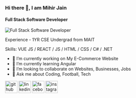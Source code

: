 ### Hi there 👋, I am Mihir Jain
#### Full Stack Software Developer
![Full Stack Software Developer](https://media.licdn.com/dms/image/C4D16AQEB3uhDwjteTQ/profile-displaybackgroundimage-shrink_350_1400/0/1644004436811?e=1685577600&v=beta&t=dJudqeNuNm4Dm4RyfKMmEpA9XAXhEH1GmJaWw3q3xIk)

Experience - 1YR
CSE Undergrad from MAIT

Skills: VUE JS / REACT / JS / HTML / CSS / C# / .NET

- 🔭 I’m currently working on My E-Commerce Website  
- 🌱 I’m currently learning Angular 
- 👯 I’m looking to collaborate on Websites, Businesses, Jobs 
- 💬 Ask me about Coding, Football, Tech 


[<img src='https://cdn.jsdelivr.net/npm/simple-icons@3.0.1/icons/github.svg' alt='github' height='40'>](https://github.com/jmihir100)  [<img src='https://cdn.jsdelivr.net/npm/simple-icons@3.0.1/icons/linkedin.svg' alt='linkedin' height='40'>](https://www.linkedin.com/in/https://www.linkedin.com/in/jmihir100//)  [<img src='https://cdn.jsdelivr.net/npm/simple-icons@3.0.1/icons/facebook.svg' alt='facebook' height='40'>](https://www.facebook.com/https://www.facebook.com/mihir.jain.5209/)  [<img src='https://cdn.jsdelivr.net/npm/simple-icons@3.0.1/icons/instagram.svg' alt='instagram' height='40'>](https://www.instagram.com/yaarmihir/)  

